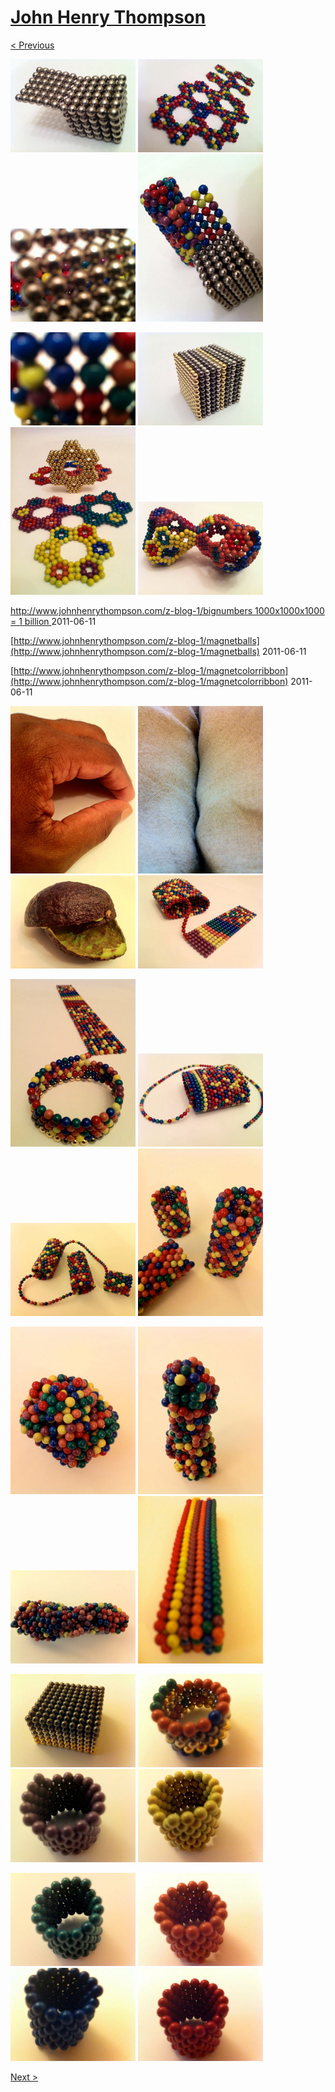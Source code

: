 # [John Henry Thompson](../README.md)

[< Previous](2011-06-15-1.md)

[![](../media/2011-06-15/Magnetic-Balls-IMG_0387-thumb.jpg)](../posts/2011-06-15-5.md) [![](../media/2011-06-15/Magnetic-Balls-IMG_0384-thumb.jpg)](../posts/2011-06-15-6.md) [![](../media/2011-06-15/Magnetic-Balls-IMG_0398-thumb.jpg)](../posts/2011-06-15-7.md) [![](../media/2011-06-15/Magnetic-Balls-IMG_0411-thumb.jpg)](../posts/2011-06-15-8.md)

[![](../media/2011-06-15/Magnetic-Balls-IMG_0400-thumb.jpg)](../posts/2011-06-15-9.md) [![](../media/2011-06-15/Magnetic-Balls-IMG_0376-thumb.jpg)](../posts/2011-06-15-10.md) [![](../media/2011-06-15/Magnetic-Balls-IMG_0467-thumb.jpg)](../posts/2011-06-15-11.md) [![](../media/2011-06-15/Magnetic-Balls-IMG_0471-thumb.jpg)](../posts/2011-06-15-12.md)



[http://www.johnhenrythompson.com/z-blog-1/bignumbers 1000x1000x1000 = 1 billion ](http://www.johnhenrythompson.com/z-blog-1/bignumbers)
2011-06-11



[http://www.johnhenrythompson.com/z-blog-1/magnetballs](http://www.johnhenrythompson.com/z-blog-1/magnetballs)
2011-06-11



[http://www.johnhenrythompson.com/z-blog-1/magnetcolorribbon](http://www.johnhenrythompson.com/z-blog-1/magnetcolorribbon)
2011-06-11

[![](../media/2011-06-09/Table-Hand-thumb.jpg)](../posts/2011-06-09-1.md) [![](../media/2011-06-08/Table-Legs-thumb.jpg)](../posts/2011-06-08-1.md) [![](../media/2011-06-08/Table-Avacado-thumb.jpg)](../posts/2011-06-08-2.md) [![](../media/2011-06-08/Magnetic-Balls-IMG_0239-thumb.jpg)](../posts/2011-06-08-3.md)

[![](../media/2011-06-08/Magnetic-Balls-IMG_0241-thumb.jpg)](../posts/2011-06-08-4.md) [![](../media/2011-06-08/Magnetic-Balls-IMG_0237-thumb.jpg)](../posts/2011-06-08-5.md) [![](../media/2011-06-06/Magnetic-Balls-IMG_0183-thumb.jpg)](../posts/2011-06-06-1.md) [![](../media/2011-06-06/Magnetic-Balls-IMG_0181-thumb.jpg)](../posts/2011-06-06-2.md)

[![](../media/2011-06-06/Magnetic-Balls-IMG_0179-thumb.jpg)](../posts/2011-06-06-3.md) [![](../media/2011-06-06/Magnetic-Balls-IMG_0173-thumb.jpg)](../posts/2011-06-06-4.md) [![](../media/2011-06-06/Magnetic-Balls-IMG_0175-thumb.jpg)](../posts/2011-06-06-5.md) [![](../media/2011-06-05/Magnetic-Balls-IMG_0168-thumb.jpg)](../posts/2011-06-05-1.md)

[![](../media/2011-06-05/Magnetic-Balls-IMG_0166-thumb.jpg)](../posts/2011-06-05-2.md) [![](../media/2011-06-05/Magnetic-Balls-IMG_0163-thumb.jpg)](../posts/2011-06-05-3.md) [![](../media/2011-06-05/Magnetic-Balls-IMG_0160-thumb.jpg)](../posts/2011-06-05-4.md) [![](../media/2011-06-05/Magnetic-Balls-IMG_0158-thumb.jpg)](../posts/2011-06-05-5.md)

[![](../media/2011-06-05/Magnetic-Balls-IMG_0156-thumb.jpg)](../posts/2011-06-05-6.md) [![](../media/2011-06-05/Magnetic-Balls-IMG_0153-thumb.jpg)](../posts/2011-06-05-7.md) [![](../media/2011-06-05/Magnetic-Balls-IMG_0148-thumb.jpg)](../posts/2011-06-05-8.md) [![](../media/2011-06-05/Magnetic-Balls-IMG_0147-thumb.jpg)](../posts/2011-06-05-9.md)

[Next >](2010-12-18-1.md)